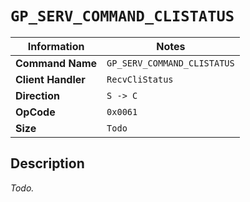 # `GP_SERV_COMMAND_CLISTATUS`

| Information               | Notes |
|---                        |---    |
| **Command Name**          | `GP_SERV_COMMAND_CLISTATUS` |
| **Client Handler**        | `RecvCliStatus` |
| **Direction**             | `S -> C` |
| **OpCode**                | `0x0061` |
| **Size**                  | `Todo` |

## Description

_Todo._
